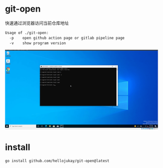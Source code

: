 # git-open
快速通过浏览器访问当前仓库地址
```bash
Usage of ./git-open:
  -p    open github action page or gitlab pipeline page
  -v    show program version
```
![demo](demo.gif)
# install
```bash
go install github.com/hellojukay/git-open@latest
```